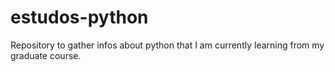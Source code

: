 # estudos-python
Repository to gather infos about python that I am currently learning from my graduate course.
